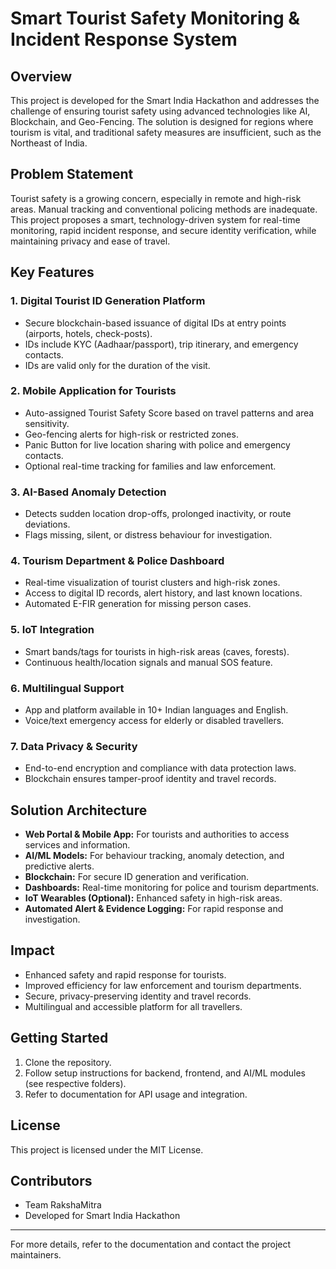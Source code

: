 # Smart Tourist Safety Monitoring & Incident Response System

## Overview

This project is developed for the Smart India Hackathon and addresses the challenge of ensuring tourist safety using advanced technologies like AI, Blockchain, and Geo-Fencing. The solution is designed for regions where tourism is vital, and traditional safety measures are insufficient, such as the Northeast of India.

## Problem Statement

Tourist safety is a growing concern, especially in remote and high-risk areas. Manual tracking and conventional policing methods are inadequate. This project proposes a smart, technology-driven system for real-time monitoring, rapid incident response, and secure identity verification, while maintaining privacy and ease of travel.

## Key Features

### 1. Digital Tourist ID Generation Platform
- Secure blockchain-based issuance of digital IDs at entry points (airports, hotels, check-posts).
- IDs include KYC (Aadhaar/passport), trip itinerary, and emergency contacts.
- IDs are valid only for the duration of the visit.

### 2. Mobile Application for Tourists
- Auto-assigned Tourist Safety Score based on travel patterns and area sensitivity.
- Geo-fencing alerts for high-risk or restricted zones.
- Panic Button for live location sharing with police and emergency contacts.
- Optional real-time tracking for families and law enforcement.

### 3. AI-Based Anomaly Detection
- Detects sudden location drop-offs, prolonged inactivity, or route deviations.
- Flags missing, silent, or distress behaviour for investigation.

### 4. Tourism Department & Police Dashboard
- Real-time visualization of tourist clusters and high-risk zones.
- Access to digital ID records, alert history, and last known locations.
- Automated E-FIR generation for missing person cases.

### 5. IoT Integration
- Smart bands/tags for tourists in high-risk areas (caves, forests).
- Continuous health/location signals and manual SOS feature.

### 6. Multilingual Support
- App and platform available in 10+ Indian languages and English.
- Voice/text emergency access for elderly or disabled travellers.

### 7. Data Privacy & Security
- End-to-end encryption and compliance with data protection laws.
- Blockchain ensures tamper-proof identity and travel records.

## Solution Architecture

- **Web Portal & Mobile App:** For tourists and authorities to access services and information.
- **AI/ML Models:** For behaviour tracking, anomaly detection, and predictive alerts.
- **Blockchain:** For secure ID generation and verification.
- **Dashboards:** Real-time monitoring for police and tourism departments.
- **IoT Wearables (Optional):** Enhanced safety in high-risk areas.
- **Automated Alert & Evidence Logging:** For rapid response and investigation.

## Impact

- Enhanced safety and rapid response for tourists.
- Improved efficiency for law enforcement and tourism departments.
- Secure, privacy-preserving identity and travel records.
- Multilingual and accessible platform for all travellers.

## Getting Started

1. Clone the repository.
2. Follow setup instructions for backend, frontend, and AI/ML modules (see respective folders).
3. Refer to documentation for API usage and integration.

## License

This project is licensed under the MIT License.

## Contributors

- Team RakshaMitra
- Developed for Smart India Hackathon

---
For more details, refer to the documentation and contact the project maintainers.